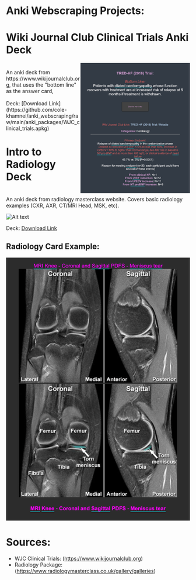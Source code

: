 # Anki Webscraping Projects:

# Wiki Journal Club Clinical Trials Anki Deck
<img align="right" src="resources/WJC_example_image.png" alt="drawing" width="300"/>
<br> An anki deck from https://www.wikijournalclub.org, that uses the "bottom line" as the answer card,
<br> 
<br> 
Deck: [Download Link](https://github.com/cole-khamnei/anki_webscraping/raw/main/anki_packages/WJC_clinical_trials.apkg)
<br>

<!-- ![Alt text](resources/WJC_example_image.png?raw=true "WJC Example") -->


# Intro to Radiology Deck
<br> An anki deck from radiology masterclass website. Covers basic radiology examples (CXR, AXR, CT/MRI Head, MSK, etc).

![Alt text](relative%20path/to/img.jpg?raw=true "Title")

Deck: [Download Link](https://github.com/cole-khamnei/anki_webscraping/raw/main/anki_packages/radiology_images.apkg)

## Radiology Card Example:
![Alt text](resources/radiology_example.png?raw=true "Radiology Example")




# Sources:
- WJC Clinical Trials: (https://www.wikijournalclub.org)
- Radiology Package: (https://www.radiologymasterclass.co.uk/gallery/galleries)
